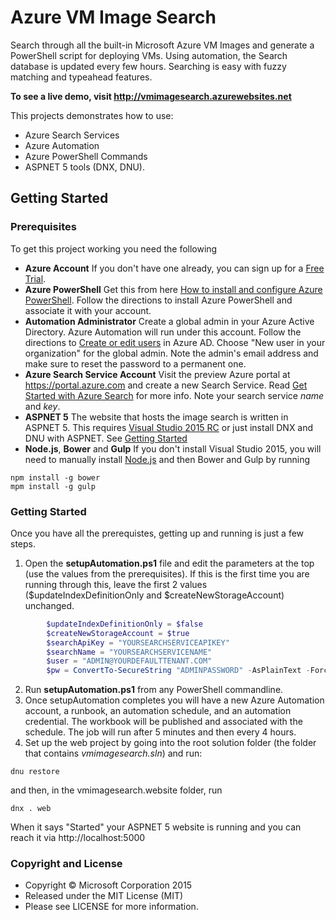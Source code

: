 Azure VM Image Search
=======

Search through all the built-in Microsoft Azure VM Images
and generate a PowerShell script for deploying VMs. Using
automation, the Search database is updated every few hours.
Searching is easy with fuzzy matching and typeahead features.

**To see a live demo, visit http://vmimagesearch.azurewebsites.net**

This projects demonstrates how to use:
* Azure Search Services
* Azure Automation
* Azure PowerShell Commands
* ASPNET 5 tools (DNX, DNU).

Getting Started
----

### Prerequisites
To get this project working you need the following
* __Azure Account__ If you don't have one already, you can sign up for a [Free Trial](http://azure.microsoft.com/en-us/pricing/free-trial).
* __Azure PowerShell__ Get this from here [How to install and configure Azure PowerShell](https://azure.microsoft.com/en-us/documentation/articles/powershell-install-configure).
Follow the directions to install Azure PowerShell and associate it with your account.
* __Automation Administrator__ Create a global admin in your Azure Active Directory. Azure Automation will run under this account.
Follow the directions to [Create or edit users](https://msdn.microsoft.com/en-us/library/azure/hh967632.aspx) in Azure AD. Choose "New user in your organization" for the global admin. Note the admin's email address and make sure to reset the password to a permanent one. 
* __Azure Search Service Account__ Visit the preview Azure portal at https://portal.azure.com and create a new Search Service. Read [Get Started with Azure Search](https://azure.microsoft.com/en-us/documentation/articles/search-get-started) for more info. Note your search service _name_ and _key_.
* __ASPNET 5__ The website that hosts the image search is written in ASPNET 5. This requires [Visual Studio 2015 RC](https://www.visualstudio.com/en-us/downloads/visual-studio-2015-downloads-vs.aspx) or just install DNX and DNU with ASPNET. See [Getting Started](http://docs.asp.net/en/latest/getting-started)
* __Node.js__, __Bower__ and __Gulp__ If you don't install Visual Studio 2015, you will need to manually install [Node.js](https://nodejs.org/download/) and then Bower and Gulp by running
```batchfile
npm install -g bower
mpm install -g gulp
```  

### Getting Started

Once you have all the prerequistes, getting up and running is just a few steps.

1. Open the __setupAutomation.ps1__ file and edit the parameters at the top (use the values from the prerequisites). If this is the first time you are running through this, 
leave the first 2 values ($updateIndexDefinitionOnly and $createNewStorageAccount) unchanged.
```powershell
		$updateIndexDefinitionOnly = $false									
		$createNewStorageAccount = $true									
		$searchApiKey = "YOURSEARCHSERVICEAPIKEY"
		$searchName = "YOURSEARCHSERVICENAME"
		$user = "ADMIN@YOURDEFAULTTENANT.COM"
		$pw = ConvertTo-SecureString "ADMINPASSWORD" -AsPlainText -Force
```
2. Run __setupAutomation.ps1__ from any PowerShell commandline.
3. Once setupAutomation completes you will have a new Azure Automation account, a runbook, an automation schedule, and an automation credential.
The workbook will be published and associated with the schedule. The job will run after 5 minutes and then every 4 hours.
4. Set up the web project by going into the root solution folder (the folder that contains _vmimagesearch.sln_) and run:
```batchfile
dnu restore
```
and then, in the vmimagesearch.website folder, run
```batchfile
dnx . web
```
When it says "Started" your ASPNET 5 website is running and you can reach it via http://localhost:5000

### Copyright and License
- Copyright &copy; Microsoft Corporation 2015
- Released under the MIT License (MIT)
- Please see LICENSE for more information.